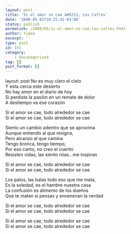 ```yaml
---
layout: post
title: 'Si el amor se cae &#8211; Los Cafres'
date: '2008-05-02T10:25:42-03:00'
status: publish
permalink: /2008/05/si-el-amor-se-cae-los-cafres.html
author: fideo
excerpt: ''
type: post
id: 151
category:
    - Uncategorized
tag: []
post_format: []
---
```

layout: post
No es muy claro el cielo  
Y esta cerca este desierto  
No hay amor en el diario de hoy  
Si perdiste la pasión en un remate de dolor  
A destiempo va ese corazón

Si el amor se cae, todo alrededor se cae  
Si el amor se cae, todo alrededor se cae

Siento un cambio adentro que se aproxima  
Aunque entiendo al que resigna,  
Pero alcanzo al que camina  
Tengo bronca, tengo tiempo,  
Por eso canto, no creo el cuento  
Resisten vidas, las siento mías…me inspiran

Si el amor se cae, todo alrededor se cae  
Si el amor se cae, todo alrededor se cae

Los palos, las balas todo eso que me mata,  
Es la soledad, es el hambre nuestra casa  
La confusión es alimento de los dueños  
Que te matan si pensas y envenenan la verdad

Si el amor se cae, todo alrededor se cae  
Si el amor se cae, todo alrededor se cae

Si el amor se cae, todo alrededor se cae  
Si el amor se cae, todo alrededor se cae
